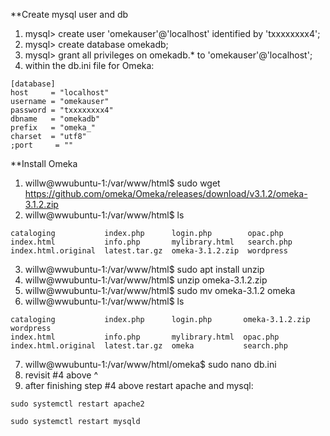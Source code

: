 **Create mysql user and db
1. mysql> create user 'omekauser'@'localhost' identified by 'txxxxxxxx4';
2. mysql> create database omekadb;
3. mysql> grant all privileges on omekadb.* to 'omekauser'@'localhost';
4. within the db.ini file for Omeka:
```
[database]
host     = "localhost"
username = "omekauser"
password = "txxxxxxxx4"
dbname   = "omekadb"
prefix   = "omeka_"
charset  = "utf8"
;port     = ""
```

**Install Omeka
1. willw@wwubuntu-1:/var/www/html$ sudo wget https://github.com/omeka/Omeka/releases/download/v3.1.2/omeka-3.1.2.zip
2. willw@wwubuntu-1:/var/www/html$ ls
```
cataloging           index.php      login.php        opac.php
index.html           info.php       mylibrary.html   search.php
index.html.original  latest.tar.gz  omeka-3.1.2.zip  wordpress
```

3. willw@wwubuntu-1:/var/www/html$ sudo apt install unzip
4. willw@wwubuntu-1:/var/www/html$ unzip omeka-3.1.2.zip
5. willw@wwubuntu-1:/var/www/html$ sudo mv omeka-3.1.2 omeka
6. willw@wwubuntu-1:/var/www/html$ ls
```
cataloging           index.php      login.php       omeka-3.1.2.zip  wordpress
index.html           info.php       mylibrary.html  opac.php
index.html.original  latest.tar.gz  omeka           search.php
```

7. willw@wwubuntu-1:/var/www/html/omeka$ sudo nano db.ini
8. revisit #4 above ^
9. after finishing step #4 above restart apache and mysql:

```sudo systemctl restart apache2```

```sudo systemctl restart mysqld```
